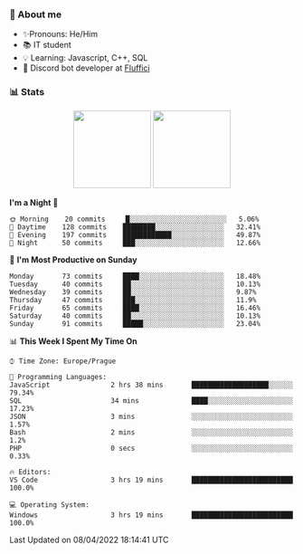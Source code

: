 ### 👋 About me

- ✨Pronouns: He/Him
- 📚 IT student
- 💡 Learning: Javascript, C++, SQL
- 🤖 Discord bot developer at [Fluffici](https://fluffici.eu)

### 📊 Stats
<p align="center">
  <img height="137px" src="https://github-readme-stats-ashy-seven.vercel.app/api?username=Nanoslav&count_private=true&theme=dark&show_icons=true" />
  <img height="137px" src="https://github-readme-stats-ashy-seven.vercel.app/api/top-langs?username=Nanoslav&count_private=true&layout=compact&theme=dark" />
</p>

<!--START_SECTION:waka-->
**I'm a Night 🦉** 

```text
🌞 Morning    20 commits     █░░░░░░░░░░░░░░░░░░░░░░░░   5.06% 
🌆 Daytime    128 commits    ████████░░░░░░░░░░░░░░░░░   32.41% 
🌃 Evening    197 commits    ████████████░░░░░░░░░░░░░   49.87% 
🌙 Night      50 commits     ███░░░░░░░░░░░░░░░░░░░░░░   12.66%

```
📅 **I'm Most Productive on Sunday** 

```text
Monday       73 commits     ████░░░░░░░░░░░░░░░░░░░░░   18.48% 
Tuesday      40 commits     ██░░░░░░░░░░░░░░░░░░░░░░░   10.13% 
Wednesday    39 commits     ██░░░░░░░░░░░░░░░░░░░░░░░   9.87% 
Thursday     47 commits     ███░░░░░░░░░░░░░░░░░░░░░░   11.9% 
Friday       65 commits     ████░░░░░░░░░░░░░░░░░░░░░   16.46% 
Saturday     40 commits     ██░░░░░░░░░░░░░░░░░░░░░░░   10.13% 
Sunday       91 commits     █████░░░░░░░░░░░░░░░░░░░░   23.04%

```


📊 **This Week I Spent My Time On** 

```text
⌚︎ Time Zone: Europe/Prague

💬 Programming Languages: 
JavaScript               2 hrs 38 mins       ███████████████████░░░░░░   79.34% 
SQL                      34 mins             ████░░░░░░░░░░░░░░░░░░░░░   17.23% 
JSON                     3 mins              ░░░░░░░░░░░░░░░░░░░░░░░░░   1.57% 
Bash                     2 mins              ░░░░░░░░░░░░░░░░░░░░░░░░░   1.2% 
PHP                      0 secs              ░░░░░░░░░░░░░░░░░░░░░░░░░   0.33%

🔥 Editors: 
VS Code                  3 hrs 19 mins       █████████████████████████   100.0%

💻 Operating System: 
Windows                  3 hrs 19 mins       █████████████████████████   100.0%

```


 Last Updated on 08/04/2022 18:14:41 UTC
<!--END_SECTION:waka-->

<!--
**Nanoslav/Nanoslav** is a ✨ _special_ ✨ repository because its `README.md` (this file) appears on your GitHub profile.

Here are some ideas to get you started:

- 🔭 I’m currently working on ...
- 🌱 I’m currently learning ...
- 👯 I’m looking to collaborate on ...
- 🤔 I’m looking for help with ...
- 💬 Ask me about ...
- 📫 How to reach me: ...
- 😄 Pronouns: ...
- ⚡ Fun fact: ...
-->
